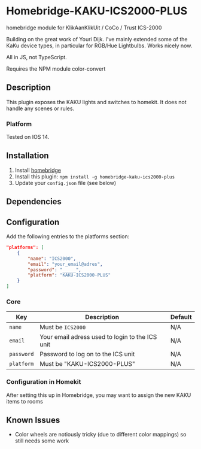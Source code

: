 # Homebridge-KAKU-ICS2000-PLUS
homebridge module for KlikAanKlikUit / CoCo / Trust ICS-2000

Building on the great work of Youri Dijk.
I've mainly extended some of the KaKu device types, in particular for RGB/Hue Lightbulbs. Works nicely now.

All in JS, not TypeScript.

Requires the NPM module color-convert


## Description

This plugin exposes the KAKU lights and switches to homekit. It does not handle any scenes or rules.

### Platform
Tested on IOS 14.

## Installation

1. Install [homebridge](https://github.com/homebridge/homebridge#installation)
2. Install this plugin: `npm install -g homebridge-kaku-ics2000-plus`
3. Update your `config.json` file (see below)

## Dependencies



## Configuration
Add the following entries to the platforms section:

```json
"platforms": [
    {
        "name": "ICS2000",
        "email": "your_email@adres",
        "password": "_____",
        "platform": "KAKU-ICS2000-PLUS"
    }
]
```

### Core
| Key | Description | Default |
| --- | --- | --- |
| `name` | Must be `ICS2000` | N/A |
| `email` | Your email adress used to login to the ICS unit | N/A |
| `password` | Password to log on to the ICS unit | N/A |
| `platform` | Must be "KAKU-ICS2000-PLUS" | N/A |

 
 ### Configuration in Homekit
 After setting this up in Homebridge, you may want to assign the new KAKU items to rooms

 ## Known Issues
- Color wheels are notiously tricky (due to different color mappings) so still needs some work
